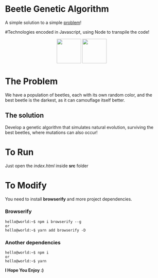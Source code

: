 # Beetle Genetic Algorithm
A simple solution to a simple [problem](#the-problem)!

#Technologies
encoded in Javascript, using Node to transpile the code!
<p align="center">
  <img src="https://upload.wikimedia.org/wikipedia/commons/thumb/9/99/Unofficial_JavaScript_logo_2.svg/1200px-Unofficial_JavaScript_logo_2.svg.png" width="80"/>
  <img src="https://jaystack.com/wp-content/uploads/2015/12/nodejs-logo-e1497443346889.png" width="80"/>
</p>

# The Problem
We have a population of beetles, each with its own random color, and the best beetle is the darkest, as it can camouflage itself better.

## The solution
Develop a genetic algorithm that simulates natural evolution, surviving the best beetles, where mutations can also occur!

# To Run
Just open the *index.html* inside **src** folder

# To Modify
You need to install **browserify** and more project dependencies.

### Browserify
```console
hello@world:~$ npm i browserify --g
or
hello@world:~$ yarn add browserify -D
```

### Another dependencies
```console
hello@world:~$ npm i
or
hello@world:~$ yarn
```

**I Hope You Enjoy :)**

